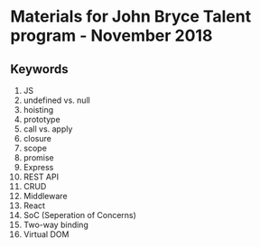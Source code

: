 <h1>Materials for John Bryce Talent program - November 2018</h2>
<h2>Keywords</h2>
<ol>
  <li>JS</li>
	<li>undefined vs. null</li>
	<li>hoisting</li>
	<li>prototype</li>
	<li>call vs. apply</li>
	<li>closure</li>
	<li>scope</li>
	<li>promise</li>
<li>Express</li>
	<li>REST API</li>
	<li>CRUD</li>
	<li>Middleware</li>
<li>React</li>
	<li>SoC (Seperation of Concerns)</li>
	<li>Two-way binding</li>
	<li>Virtual DOM</li>
 </ol>
